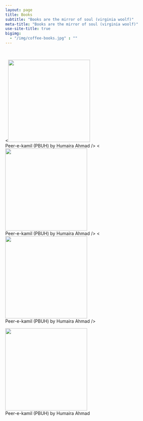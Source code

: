```yaml
---
layout: page
title: Books
subtitle: "Books are the mirror of soul (virginia woolf)"
meta-title: "Books are the mirror of soul (virginia woolf)"
use-site-title: true
bigimg:
  - "/img/coffee-books.jpg" : ""
---
```

<script type="text/javascript" src="https://free-hit-counters.net/count/1xg8"></script><br>
<p float="left">
  <<a href="Peer-e-Kamil.pdf" target="_blank"><img src="../img/peer-e-kamil.jpg" height="260px"></a><br>
Peer-e-kamil (PBUH) by Humaira Ahmad />
  <<a href="Peer-e-Kamil.pdf" target="_blank"><img src="../img/peer-e-kamil.jpg" height="260px"></a><br>
Peer-e-kamil (PBUH) by Humaira Ahmad /> 
  <<a href="Peer-e-Kamil.pdf" target="_blank"><img src="../img/peer-e-kamil.jpg" height="260px"></a><br>
Peer-e-kamil (PBUH) by Humaira Ahmad />
</p>
<a href="Peer-e-Kamil.pdf" target="_blank"><img src="../img/peer-e-kamil.jpg" height="260px"></a><br>
Peer-e-kamil (PBUH) by Humaira Ahmad

